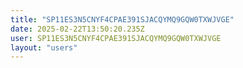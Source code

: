 ```yaml
---
title: "SP11ES3N5CNYF4CPAE391SJACQYMQ9GQW0TXWJVGE"
date: 2025-02-22T13:50:20.235Z
user: SP11ES3N5CNYF4CPAE391SJACQYMQ9GQW0TXWJVGE
layout: "users"
---
```

    